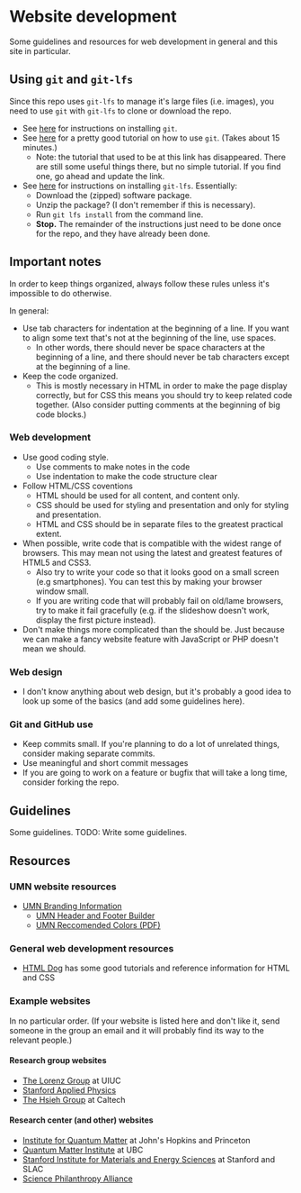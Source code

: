 # Website development
Some guidelines and resources for web development in general and this site in particular.

## Using `git` and `git-lfs`
Since this repo uses `git-lfs` to manage it's large files (i.e. images), you need to use `git` with `git-lfs` to clone or download the repo.
  * See [here](https://git-scm.com/book/en/v2/Getting-Started-Installing-Git) for instructions on installing `git`.
  * See [here](https://try.github.io) for a pretty good tutorial on how to use `git`. (Takes about 15 minutes.)
      * Note: the tutorial that used to be at this link has disappeared. There are still some useful things there, but no simple tutorial. If you find one, go ahead and update the link.
  * See [here](https://git-lfs.github.com/) for instructions on installing `git-lfs`. Essentially:
    * Download the (zipped) software package.
	* Unzip the package? (I don't remember if this is necessary).
	* Run `git lfs install` from the command line.
	* __Stop.__ The remainder of the instructions just need to be done once for the repo, and they have already been done.

## Important notes
In order to keep things organized, always follow these rules unless it's impossible to do otherwise.

In general:
  * Use tab characters for indentation at the beginning of a line. If you want to align some text that's not at the beginning of the line, use spaces.
    * In other words, there should never be space characters at the beginning of a line, and there should never be tab characters except at the beginning of a line.
  * Keep the code organized.
    * This is mostly necessary in HTML in order to make the page display correctly, but for CSS this means you should try to keep related code together. (Also consider putting comments at the beginning of big code blocks.)

### Web development
  * Use good coding style.
    * Use comments to make notes in the code
    * Use indentation to make the code structure clear
  * Follow HTML/CSS coventions
    * HTML should be used for all content, and content only.
    * CSS should be used for styling and presentation and only for styling and presentation.
    * HTML and CSS should be in separate files to the greatest practical extent.
  * When possible, write code that is compatible with the widest range of browsers. This may mean not using the latest and greatest features of HTML5 and CSS3.
    * Also try to write your code so that it looks good on a small screen (e.g smartphones). You can test this by making your browser window small.
    * If you are writing code that will probably fail on old/lame browsers, try to make it fail gracefully (e.g. if the slideshow doesn't work, display the first picture instead).
  * Don't make things more complicated than the should be. Just because we can make a fancy website
  feature with JavaScript or PHP doesn't mean we should.

### Web design
  * I don't know anything about web design, but it's probably a good idea to look up some of the
  basics (and add some guidelines here).

### Git and GitHub use
  * Keep commits small. If you're planning to do a lot of unrelated things, consider making separate
  commits.
  * Use meaningful and short commit messages
  * If you are going to work on a feature or bugfix that will take a long time, consider forking the
  repo.

## Guidelines
Some guidelines. TODO: Write some guidelines.

## Resources
### UMN website resources
  * [UMN Branding Information](https://www.ur.umn.edu/brand)
    * [UMN Header and Footer Builder](https://www.ur.umn.edu/brand/template-builder)
    * [UMN Reccomended Colors (PDF)](https://ur.umn.edu/brand/assets/pdf/secondary_colors_rgb.pdf)

### General web development resources
  * [HTML Dog](http://htmldog.com) has some good tutorials and reference information for HTML and CSS

### Example websites
In no particular order. (If your website is listed here and don't like it, send someone in the group
an email and it will probably find its way to the relevant people.)

#### Research group websites
  * [The Lorenz Group](http://web.engr.illinois.edu/~vlorenz) at UIUC
  * [Stanford Applied Physics](https://web.stanford.edu/dept/app-physics/cgi-bin)
  * [The Hsieh Group](http://hsiehlab.caltech.edu) at Caltech

#### Research center (and other) websites
  * [Institute for Quantum Matter](http://iqm.jhu.edu) at John's Hopkins and Princeton
  * [Quantum Matter Institute](http://qmi.ubc.ca) at UBC
  * [Stanford Institute for Materials and Energy Sciences](http://simes.stanford.edu) at Stanford and SLAC
  * [Science Philanthropy Alliance](http://www.sciencephilanthropyalliance.org)
